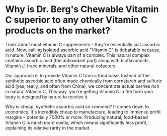 # Why is Dr. Berg's Chewable Vitamin C superior to any other Vitamin C products on the market?

Think about most vitamin C supplements – they're essentially just ascorbic acid. Now, calling isolated ascorbic acid "Vitamin C" is debatable because, in nature, Vitamin C is always part of a complex. This natural complex contains ascorbic acid (the antioxidant part) along with bioflavonoids, Vitamin J, trace minerals, and other natural cofactors.

Our approach is to provide Vitamin C from a food base. Instead of the synthetic ascorbic acid often made chemically from cornstarch and sulfuric acid (yes, really, and often from China), we concentrate actual berries rich in natural Vitamin C. This way, you're getting Vitamin C in the form your body is designed by nature to receive it.

Why is cheap, synthetic ascorbic acid so common? It comes down to economics. It's incredibly cheap to manufacture, leading to immense profit margins – potentially 7000% or more. Producing natural, food-based Vitamin C is much more costly, which means significantly less profit, explaining its relative rarity in the market.